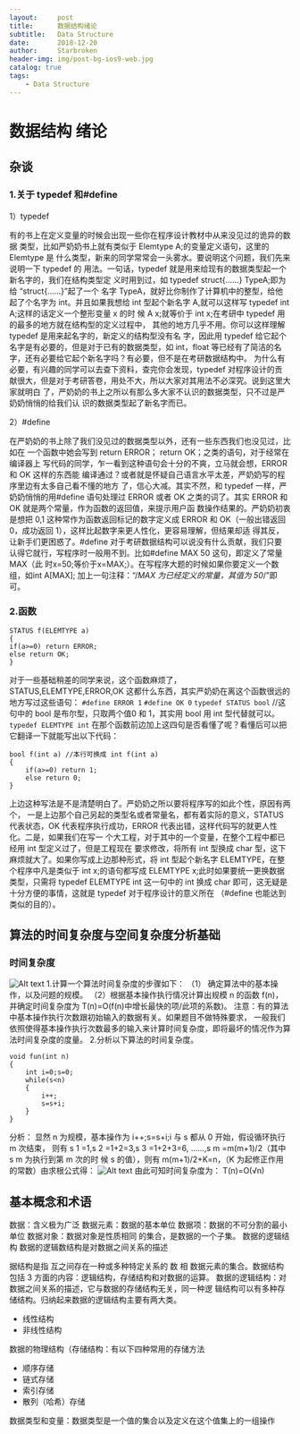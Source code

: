 ```yaml
---
layout:     post
title:      数据结构绪论
subtitle:   Data Structure
date:       2018-12-20
author:     Starbroken
header-img: img/post-bg-ios9-web.jpg
catalog: true
tags:
    - Data Structure
---
```

# 数据结构 绪论
## 杂谈
### 1.关于 typedef 和#define
1）typedef

有的书上在定义变量的时候会出现一些你在程序设计教材中从来没见过的诡异的数据
类型，比如严奶奶书上就有类似于 Elemtype A;的变量定义语句，这里的 Elemtype 是
什么类型，新来的同学常常会一头雾水。要说明这个问题，我们先来说明一下 typedef 的
用法。一句话，typedef  就是用来给现有的数据类型起一个新名字的，我们在结构类型定
义时用到过，如 typedef struct{……} TypeA;即为给 “struct{……}”起了一个
名字 TypeA，就好比你制作了计算机中的整型，给他起了个名字为 int。并且如果我想给
int 型起个新名字 A,就可以这样写 typedef int A;这样的话定义一个整形变量 x 的时
候 A x;就等价于 int x;在考研中 typedef 用的最多的地方就在结构型的定义过程中，
其他的地方几乎不用。你可以这样理解 typedef 是用来起名字的，新定义的结构型没有名
字，因此用 typedef 给它起个名字是有必要的，但是对于已有的数据类型，如 int，float
等已经有了简洁的名字，还有必要给它起个新名字吗？有必要，但不是在考研数据结构中。
为什么有必要，有兴趣的同学可以去查下资料，查完你会发现，typedef 对程序设计的贡
献很大，但是对于考研答卷，用处不大，所以大家对其用法不必深究。说到这里大家就明白
了，严奶奶的书上之所以有那么多大家不认识的数据类型，只不过是严奶奶悄悄的给我们认
识的数据类型起了新名字而已。

2）#define

在严奶奶的书上除了我们没见过的数据类型以外，还有一些东西我们也没见过，比如在
一个函数中她会写到 return ERROR； return OK；之类的语句，对于经常在编译器上
写代码的同学，乍一看到这种语句会十分的不爽，立马就会想，ERROR 和 OK 这样的东西能
编译通过？或者就是怀疑自己语言水平太差，严奶奶写的程序里边有太多自己看不懂的地方
了，信心大减。其实不然，和 typedef 一样，严奶奶悄悄的用#define 语句处理过 ERROR
或者 OK 之类的词了。其实 ERROR 和 OK 就是两个常量，作为函数的返回值，来提示用户函
数操作结果的。严奶奶初衷是想把 0,1 这种常作为函数返回标记的数字定义成 ERROR 和
OK（一般出错返回 0，成功返回 1），这样比起数字来更人性化，更容易理解，但结果却适
得其反，让新手们更困惑了。#define 对于考研数据结构可以说没有什么贡献，我们只要
认得它就行，写程序时一般用不到。比如#define MAX 50 这句，即定义了常量 MAX（此
时x=50;等价于x=MAX;）。在写程序大题的时候如果你要定义一个数组，如int A[MAX];
加上一句注释：“/*MAX 为已经定义的常量，其值为 50*/”即可。

### 2.函数
```
STATUS f(ELEMTYPE a)
{
if(a>=0) return ERROR;
else return OK;
}
```
对于一些基础稍差的同学来说，这个函数麻烦了，STATUS,ELEMTYPE,ERROR,OK 这都什么东西，其实严奶奶在离这个函数很远的地方写过这些语句：
```#define ERROR 1```
```#define OK 0```
```typedef STATUS bool``` //这句中的 bool 是布尔型，只取两个值0 和 1，其实用 bool 用 int 型代替就可以。
```typedef ELEMTYPE int```
在那个函数前边加上这四句是否看懂了呢？看懂后可以把它翻译一下就能写出以下代码：
```
bool f(int a) //本行可换成 int f(int a)
{
	if(a>=0) return 1;
	else return 0;
}
```
上边这种写法是不是清楚明白了。严奶奶之所以要将程序写的如此个性，原因有两个，
一是上边那个自己另起的类型名或者常量名，都有着实际的意义，STATUS 代表状态，OK
代表程序执行成功，ERROR 代表出错，这样代码写的就更人性化。二是，如果我们在写一
个大工程，对于其中的一个变量，在整个工程中都已经用 int 型定义过了，但是工程现在
要求修改，将所有 int 型换成 char 型，这下麻烦就大了。如果你写成上边那种形式，将
int 型起个新名字 ELEMTYPE，在整个程序中凡是类似于 int x;的语句都写成 ELEMTYPE
x;此时如果要统一更换数据类型，只需将 typedef ELEMTYPE int 这一句中的 int 换成
char 即可，这无疑是十分方便的事情，这就是 typedef 对于程序设计的意义所在
（#define 也能达到类似的目的）。
## 算法的时间复杂度与空间复杂度分析基础
### 时间复杂度
![Alt text](http://m.qpic.cn/psb?/V12e6XW42o3RKq/F*M5o3UcyzOSj*AfnWixxDa1IPt3q4UmmFH1.7YpxiY!/b/dDQBAAAAAAAA&bo=AAMSAQADEgEDCSw!&rf=viewer_4)
1.计算一个算法时间复杂度的步骤如下：
（1） 确定算法中的基本操作，以及问题的规模。
（2）根据基本操作执行情况计算出规模 n 的函数 f(n)，并确定时间复杂度为
T(n)=O(f(n)中增长最快的项/此项的系数)。
注意：有的算法中基本操作执行次数跟初始输入的数据有关。如果题目不做特殊要求，
一般我们依照使得基本操作执行次数最多的输入来计算时间复杂度，即将最坏的情况作为算法时间复杂度的度量。
2.分析以下算法的时间复杂度。
```
void fun(int n)
{
	int i=0;s=0;
	while(s<n)
	{
		i++;
		s=s+i;
	}
}
```
分析：
显然 n 为规模，基本操作为 i++;s=s+i;i 与 s 都从 0 开始，假设循环执行 m 次结束，
则有 s 1 =1,s 2 =1+2=3,s 3 =1+2+3=6, ……,s m =m(m+1)/2（其中 s m 为执行到第 m 次的时
候 s 的值），则有 m(m+1)/2+K=n，（K 为起修正作用的常数）由求根公式得：
![Alt text](http://m.qpic.cn/psb?/V12e6XW42o3RKq/ZG06ntxIxz8UWhpJss8.L2P5nPUrJNtTQPTtWWBaLZA!/b/dL8AAAAAAAAA&bo=AgGaAAIBmgADGTw!&rf=viewer_4)
由此可知时间复杂度为：
T(n)=O(√n)
## 基本概念和术语
数据：含义极为广泛
数据元素：数据的基本单位
数据项：数据的不可分割的最小单位
数据对象：数据对象是性质相同 的集合，是数据的一个子集。
数据的逻辑结构
数据的逻辑数结构是对数据之间关系的描述

据结构是指 互之间存在一种或多种特定关系的 数 相 数据元素的集合。数据结构包括 3
方面的内容：逻辑结构，存储结构和对数据的运算。
数据的逻辑结构：对数据之间关系的描述，它与数据的存储结构无关，同一种逻
辑结构可以有多种存储结构。归纳起来数据的逻辑结构主要有两大类。
- 线性结构
- 非线性结构

数据的物理结构（存储结构：有以下四种常用的存储方法
-  顺序存储
-  链式存储
-  索引存储
-  散列（哈希）存储

数据类型和变量：数据类型是一个值的集合以及定义在这个值集上的一组操作
 

